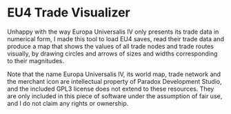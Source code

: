 EU4 Trade Visualizer
====================

Unhappy with the way Europa Universalis IV only presents its trade data in numerical form, I made this tool to load
EU4 saves, read their trade data and produce a map that shows the values of all trade nodes and trade routes visually, 
by drawing circles and arrows of sizes and widths corresponding to their magnitudes. 

Note that the name Europa Universalis IV, its world map, trade network and the merchant icon are intellectual property 
of Paradox Development Studio, and the included GPL3 license does not extend to these resources. They are only included 
in this piece of software under the assumption of fair use, and I do not claim any rights or ownership.
